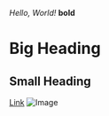 *Hello, World!*
**bold**
# Big Heading
## Small Heading
[Link](https://ucsd-cse15l-f22.github.io/)
![Image](https://cdn.hswstatic.com/gif/water-update.jpg)
